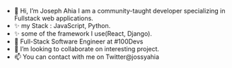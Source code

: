 - 👋 Hi, I’m Joseph Ahia I am a community-taught developer specializing in Fullstack web applications.
- ✨ my Stack : JavaScript, Python.
- ✨ some of the framework I use(React, Django).
- 💞️ Full-Stack Software Engineer at #100Devs
- 👀 I’m looking to collaborate on interesting project.
- 📫 You can contact with me on Twitter@jossyahia

<!---
Jossyahia/Jossyahia is a ✨ special ✨ repository because its `README.md` (this file) appears on your GitHub profile.
You can click the Preview link to take a look at your changes.
--->
